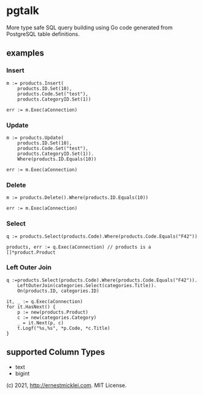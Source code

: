 # pgtalk

More type safe SQL query building using Go code generated from PostgreSQL table definitions.

## examples

### Insert

	m := products.Insert(
		products.ID.Set(10),
		products.Code.Set("test"),
		products.CategoryID.Set(1))

	err := m.Exec(aConnection)		

### Update

	m := products.Update(
		products.ID.Set(10),
		products.Code.Set("test"),
		products.CategoryID.Set(1)).
		Where(products.ID.Equals(10))

	err := m.Exec(aConnection)		

### Delete

	m := products.Delete().Where(products.ID.Equals(10))

	err := m.Exec(aConnection)

### Select

	q := products.Select(products.Code).Where(products.Code.Equals("F42"))

	products, err := q.Exec(aConnection) // products is a []*product.Product

### Left Outer Join

    q :=products.Select(products.Code).Where(products.Code.Equals("F42")).
        LeftOuterJoin(categories.Select(categories.Title)).
        On(products.ID, categories.ID)

	it, _ := q.Exec(aConnection)
	for it.HasNext() {
		p := new(products.Product)
		c := new(categories.Category)
		_ = it.Next(p, c)
		t.Logf("%s,%s", *p.Code, *c.Title)
	}

## supported Column Types

- text
- bigint

(c) 2021, http://ernestmicklei.com. MIT License.